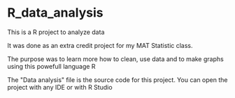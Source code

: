 # R_data_analysis
This is a R project to analyze data 

It was done as an extra credit project for my MAT Statistic class.

The purpose was to learn more how to clean, use data and to make graphs using this powefull language R



The "Data analysis" file is the source code for this project. You can open the project with any IDE or with R Studio


